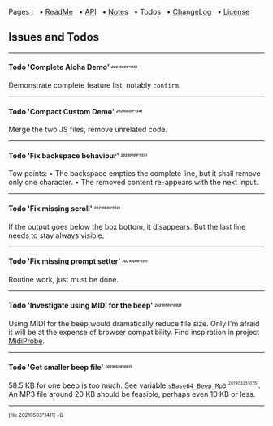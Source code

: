 Pages : &nbsp;
 • [ReadMe](./../README.md) &nbsp;
 • [API](./api.md) &nbsp;
 • [Notes](./notes.md) &nbsp;
 • Todos &nbsp;
 • [ChangeLog](./changelog.md) &nbsp;
 • [License](./../license.md)

## Issues and Todos

---


#### Todo 'Complete Aloha Demo' _<sup><sub><sup><sub>20210509°1351</sub></sup></sub></sup>_

Demonstrate complete feature list, notably `confirm`.

---

#### Todo 'Compact Custom Demo' _<sup><sub><sup><sub>20210509°1341</sub></sup></sub></sup>_

Merge the two JS files, remove unrelated code.

---

#### Todo 'Fix backspace behaviour' _<sup><sub><sup><sub>20210509°1331</sub></sup></sub></sup>_

Tow points: • The backspace empties the complete line, but it shall remove only one character.
• The removed content re-appears with the next input.

---

#### Todo 'Fix missing scroll' _<sup><sub><sup><sub>20210509°1321</sub></sup></sub></sup>_

If the output goes below the box bottom, it disappears.
But the last line needs to stay always visible.

---

#### Todo 'Fix missing prompt setter' _<sup><sub><sup><sub>20210509°1311</sub></sup></sub></sup>_

Routine work, just must be done.

---

#### Todo 'Investigate using MIDI for the beep' _<sup><sub><sup><sub>20210509°0921</sub></sup></sub></sup>_

Using MIDI for the beep would dramatically reduce file size. Only I'm afraid
 it will be at the expense of browser compatibility. Find inspiration in project
 [MidiProbe](https://www.trekta.biz/svn/midiprobedev/trunk/midiprobe/index.html).

---

#### Todo 'Get smaller beep file' _<sup><sub><sup><sub>20210509°0911</sub></sup></sub></sup>_

58.5 KB for one beep is too much. See variable `sBase64_Beep_Mp3` _<sup><sub><sup>20190325°0751_</sup></sub></sup>.
An MP3 file around 20 KB should be feasible, perhaps even 10 KB or less.

---

<sup><sub>[file 20210503°1411] ܀Ω</sub></sup>
